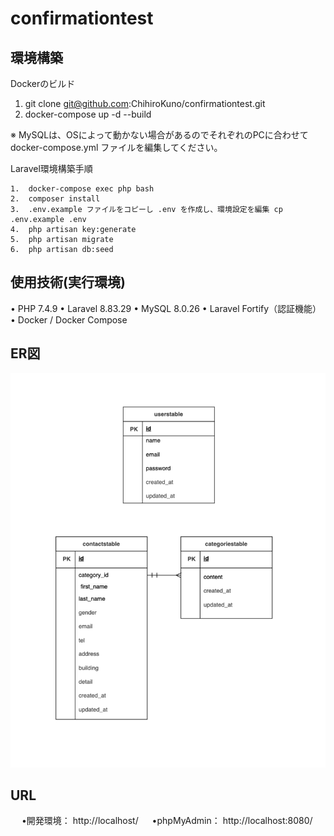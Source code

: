 # confirmationtest

## 環境構築
 Dockerのビルド
  1.	git clone git@github.com:ChihiroKuno/confirmationtest.git
  2.	docker-compose up -d --build

※ MySQLは、OSによって動かない場合があるのでそれぞれのPCに合わせて docker-compose.yml ファイルを編集してください。

Laravel環境構築手順

	1.	docker-compose exec php bash
	2.	composer install
	3.	.env.example ファイルをコピーし .env を作成し、環境設定を編集 cp .env.example .env
	4.	php artisan key:generate
	5.	php artisan migrate
	6.	php artisan db:seed

## 使用技術(実行環境)
  
  •	PHP 7.4.9
	•	Laravel 8.83.29
	•	MySQL 8.0.26
	•	Laravel Fortify（認証機能）
	•	Docker / Docker Compose

## ER図

![ER図](./index.drawio.png)

## URL

　	•開発環境： http://localhost/
　	•phpMyAdmin： http://localhost:8080/
